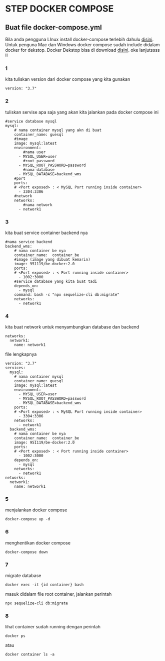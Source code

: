 # STEP DOCKER COMPOSE

## Buat file docker-compose.yml
Bila anda pengguna LInux install docker-compose terlebih dahulu [disini](https://docs.docker.com/compose/install/). Untuk penguna Mac dan Windows docker compose sudah include didalam docker for dekstop. Docker Dekstop bisa di download [disini](https://docs.docker.com/desktop/). oke lanjutssss !!

### 1
kita tuliskan version dari docker compose yang kita gunakan

```
version: "3.7"
```

### 2
tuliskan servise apa saja yang akan kita jalankan pada docker compose ini

```
#service database mysql 
mysql:
    # nama container mysql yang akn di buat
    container_name: guesql
    #image
    image: mysql:latest
    environment:
        #nama user
      - MYSQL_USER=user
        #root password
      - MYSQL_ROOT_PASSWORD=password
        #nama database
      - MYSQL_DATABASE=backend_wms
    #port
    ports:
    # <Port exposed> : < MySQL Port running inside container>
      - 3304:3306
    #network
    networks:
        #nama network
      - network1
```
### 3
kita buat service container backend nya
```
#nama service backend
backend_wms:
    # nama container be nya
    container_name:  container_be
    #image (image yang dibuat kemarin)
    image: 951119/be-docker:2.0
    ports:
    # <Port exposed> : < Port running inside container>
      - 1002:3000
    #service database yang kita buat tadi 
    depends_on:
      - mysql
    command: bash -c "npx sequelize-cli db:migrate"
    networks:
      - network1
```
### 4
kita buat network untuk menyambungkan database dan backend
```
networks:
  network1:
    name: network1
```

file lengkapnya
```
version: "3.7"
services:
  mysql:
    # nama container mysql
    container_name: guesql
    image: mysql:latest
    environment:
      - MYSQL_USER=user
      - MYSQL_ROOT_PASSWORD=password
      - MYSQL_DATABASE=backend_wms
    ports:
    # <Port exposed> : < MySQL Port running inside container>
      - 3304:3306
    networks:
      - network1
  backend_wms:
    # nama container be nya
    container_name:  container_be
    image: 951119/be-docker:2.0
    ports:
    # <Port exposed> : < Port running inside container>
      - 1002:3000
    depends_on:
      - mysql
    networks:
      - network1
networks:
  network1:
    name: network1
```
### 5
menjalankan docker compose
```
docker-compose up -d

```
### 6
menghentikan docker compose
```
docker-compose down

```

### 7

migrate database
```
docker exec -it {id container} bash

```
masuk didalam file root container, jalankan perintah

```
npx sequelize-cli db:migrate

```

### 8
lihat container sudah running dengan perintah

```
docker ps

```
atau
```
docker container ls -a

```